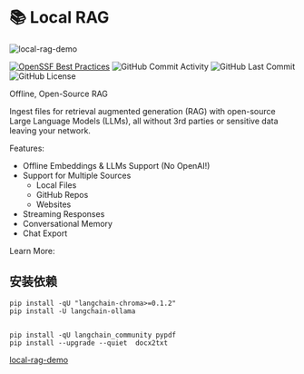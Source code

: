 # 📚 Local RAG

![local-rag-demo](demo.gif)

[![OpenSSF Best Practices](https://www.bestpractices.dev/projects/8588/badge)](https://www.bestpractices.dev/projects/8588)
![GitHub Commit Activity](https://img.shields.io/github/commit-activity/t/jonfairbanks/local-rag)
![GitHub Last Commit](https://img.shields.io/github/last-commit/jonfairbanks/local-rag)
![GitHub License](https://img.shields.io/github/license/jonfairbanks/local-rag)

Offline, Open-Source RAG

Ingest files for retrieval augmented generation (RAG) with open-source Large Language Models (LLMs), all without 3rd parties or sensitive data leaving your network.

Features:

- Offline Embeddings & LLMs Support (No OpenAI!)
- Support for Multiple Sources
    - Local Files
    - GitHub Repos
    - Websites
- Streaming Responses
- Conversational Memory
- Chat Export

Learn More:

## 安装依赖
```shell
pip install -qU "langchain-chroma>=0.1.2"
pip install -U langchain-ollama


pip install -qU langchain_community pypdf
pip install --upgrade --quiet  docx2txt
```







[local-rag-demo](http://localhost:8501/app/static/oktest_image_url//1446441727800.jpg)
